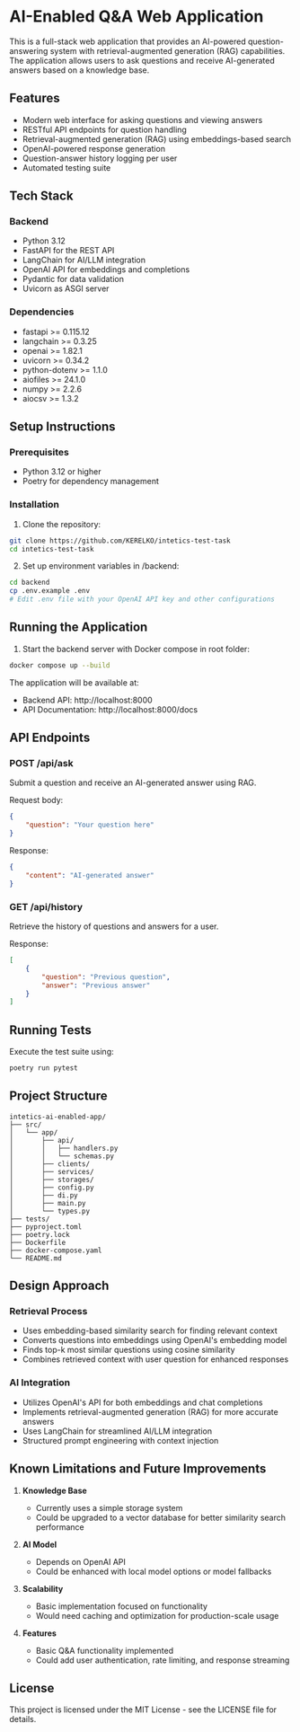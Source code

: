 # AI-Enabled Q&A Web Application

This is a full-stack web application that provides an AI-powered question-answering system with retrieval-augmented generation (RAG) capabilities. The application allows users to ask questions and receive AI-generated answers based on a knowledge base.

## Features

- Modern web interface for asking questions and viewing answers
- RESTful API endpoints for question handling
- Retrieval-augmented generation (RAG) using embeddings-based search
- OpenAI-powered response generation
- Question-answer history logging per user
- Automated testing suite

## Tech Stack

### Backend
- Python 3.12
- FastAPI for the REST API
- LangChain for AI/LLM integration
- OpenAI API for embeddings and completions
- Pydantic for data validation
- Uvicorn as ASGI server

### Dependencies
- fastapi >= 0.115.12
- langchain >= 0.3.25
- openai >= 1.82.1
- uvicorn >= 0.34.2
- python-dotenv >= 1.1.0
- aiofiles >= 24.1.0
- numpy >= 2.2.6
- aiocsv >= 1.3.2

## Setup Instructions

### Prerequisites
- Python 3.12 or higher
- Poetry for dependency management

### Installation

1. Clone the repository:
```bash
git clone https://github.com/KERELKO/intetics-test-task
cd intetics-test-task
```
2. Set up environment variables in /backend:
```bash
cd backend
cp .env.example .env
# Edit .env file with your OpenAI API key and other configurations
```

## Running the Application

1. Start the backend server with Docker compose in root folder:
```bash
docker compose up --build
```

The application will be available at:
- Backend API: http://localhost:8000
- API Documentation: http://localhost:8000/docs

## API Endpoints

### POST /api/ask
Submit a question and receive an AI-generated answer using RAG.

Request body:
```json
{
    "question": "Your question here"
}
```

Response:
```json
{
    "content": "AI-generated answer"
}
```

### GET /api/history
Retrieve the history of questions and answers for a user.

Response:
```json
[
    {
        "question": "Previous question",
        "answer": "Previous answer"
    }
]
```

## Running Tests

Execute the test suite using:
```bash
poetry run pytest
```

## Project Structure

```
intetics-ai-enabled-app/
├── src/
│   └── app/
│       ├── api/
│       │   ├── handlers.py
│       │   └── schemas.py
│       ├── clients/
│       ├── services/
│       ├── storages/
│       ├── config.py
│       ├── di.py
│       ├── main.py
│       └── types.py
├── tests/
├── pyproject.toml
├── poetry.lock
├── Dockerfile
├── docker-compose.yaml
└── README.md
```

## Design Approach

### Retrieval Process
- Uses embedding-based similarity search for finding relevant context
- Converts questions into embeddings using OpenAI's embedding model
- Finds top-k most similar questions using cosine similarity
- Combines retrieved context with user question for enhanced responses

### AI Integration
- Utilizes OpenAI's API for both embeddings and chat completions
- Implements retrieval-augmented generation (RAG) for more accurate answers
- Uses LangChain for streamlined AI/LLM integration
- Structured prompt engineering with context injection

## Known Limitations and Future Improvements

1. **Knowledge Base**
   - Currently uses a simple storage system
   - Could be upgraded to a vector database for better similarity search performance

2. **AI Model**
   - Depends on OpenAI API
   - Could be enhanced with local model options or model fallbacks

3. **Scalability**
   - Basic implementation focused on functionality
   - Would need caching and optimization for production-scale usage

4. **Features**
   - Basic Q&A functionality implemented
   - Could add user authentication, rate limiting, and response streaming

## License

This project is licensed under the MIT License - see the LICENSE file for details.

